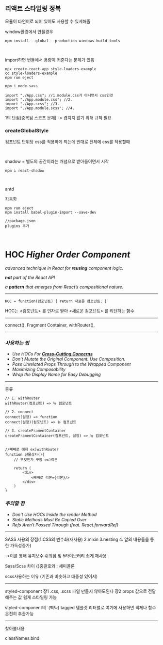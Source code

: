 ## 리액트 스타일링 정복

모듈이 타언어로 되어 있어도 사용할 수 있게해줌

window환경에서 안될경우

```
npm install --global --production windows-build-tools
```

<br>

import하면 번들에서 용량이 커준다는 문제가 있음

```react
npx create-react-app style-loaders-example
cd style-loaders-example
npm run eject

npm i node-sass
```



```react
import "./App.css"; //1.module.css가 아니면서 css인것 
import "./App.module.css"; //2.
import "./App.scss"; //3.
import "./App.module.scss"; //4.
```

1의 단점(중복됨 스코프 문제) -> 겹치지 않기 위해 규칙 필요



### createGlobalStyle

컴포넌트 단위당 css를 적용하게 되는데 반대로 전체에 css를 적용할때





<br>

shadow = 별도의 공간이라는 개념으로 받아들이면서 시작

```
npm i react-shadow
```



<br>

antd

자동화

```
npm run eject
npm install babel-plugin-import --save-dev

//package.json
plugins 추가
```



<br>

# HOC *Higher Order Component*

*advanced technique in React for **reusing** component logic.*

***not** part of the React API*

*a **pattern** that emerges from React’s compositional nature.*

---

```react
HOC = function(컴포넌트) { return 새로운 컴포넌트; }
```

HOC는 <컴포넌트> 를 인자로 받아 <새로운 컴포넌트> 를 리턴하는 함수

---

connect(), Fragment Container, withRouter(),

---

### *사용하는 법*

- *Use HOCs For [**Cross-Cutting Concerns**](https://ko.wikipedia.org/wiki/횡단_관심사)*
- *Don’t Mutate the Original Component. Use Composition.*
- *Pass Unrelated Props Through to the Wrapped Component*
- *Maximizing Composability*
- *Wrap the Display Name for Easy Debugging*

---

종류

```react
// 1. withRouter
withRouter(컴포넌트) => 뉴 컴포넌트

// 2. connect
connect(설정) => function
connect(설정)(컴포넌트) => 뉴 컴포넌트

// 3. createFramentContainer
createFramentContainer(컴포넌트, 설정) => 뉴 컴포넌트


//빼빼로 예제 ex)withRouter
function 선물상자(){
    // 무엇인가 구함 ex)리본
    
    return (
    	<div>
        	<빼빼로 리본={리본}/>
        </div>
    )
}
```

### *주의할 점*

- *Don’t Use HOCs Inside the render Method*
- *Static Methods Must Be Copied Over*
- *Refs Aren’t Passed Through (feat. React.forwardRef)*

---



SASS 사용의 장점(1.CSS의 변수화(재사용) 2.mixin 3.nesting 4. 앞의 내용들을 통한 가독성증가)

->이를 통해 유지보수 쉬워짐 및 5라이브러리 쉽게 재사용



Sass/Scss 차이 {}중괄호와 ; 세미콜론

scss사용하는 이유 (기존과 비슷하고 대중성 있어서)

---

styled-component 장1 .css, .scss 파일 만들지 않아도된다 장2 props 값으로 전달해주는 값 쉽게 스타일링 가능

styled-component의 `(백틱) tagged 템플릿 리터럴로 여기에 사용하면 객체나 함수 온전히 추출가능

---

찾아볼내용

classNames.bind
